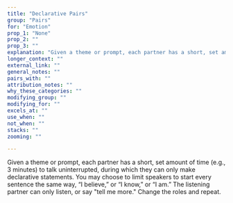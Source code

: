 ```yaml
---
title: "Declarative Pairs"
group: "Pairs"
for: "Emotion"
prop_1: "None"
prop_2: ""
prop_3: ""
explanation: "Given a theme or prompt, each partner has a short, set amount of time (e.g., 3 minutes) to talk uninterrupted, during which they can only make declarative statements. You may choose to limit speakers to start every sentence the same way, “I believe,” or “I know,” or “I am.” The listening partner can only listen, or say \"tell me more.\" Change the roles and repeat."
longer_context: ""
external_link: ""
general_notes: ""
pairs_with: ""
attribution_notes: ""
why_these_categories: ""
modifying_group: ""
modifying_for: ""
excels_at: ""
use_when: ""
not_when: ""
stacks: ""
zooming: ""

---
```


Given a theme or prompt, each partner has a short, set amount of time (e.g., 3 minutes) to talk uninterrupted, during which they can only make declarative statements. You may choose to limit speakers to start every sentence the same way, “I believe,” or “I know,” or “I am.” The listening partner can only listen, or say "tell me more." Change the roles and repeat.
